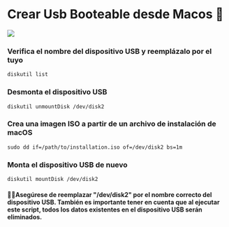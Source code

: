 # Crear Usb Booteable desde Macos 🍎

![](https://lemppics.lemp.io/1661690001749.jpg)

### Verifica el nombre del dispositivo USB y reemplázalo por el tuyo
```shell
diskutil list

```
### Desmonta el dispositivo USB
    diskutil unmountDisk /dev/disk2

### Crea una imagen ISO a partir de un archivo de instalación de macOS

    sudo dd if=/path/to/installation.iso of=/dev/disk2 bs=1m

### Monta el dispositivo USB de nuevo
    diskutil mountDisk /dev/disk2


#### 🚨🚨Asegúrese de reemplazar "/dev/disk2" por el nombre correcto del dispositivo USB. También es importante tener en cuenta que al ejecutar este script, todos los datos existentes en el dispositivo USB serán eliminados.
